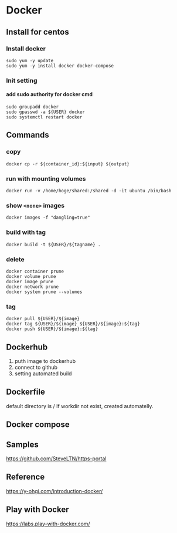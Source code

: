 # Docker
## Install for centos
### Install docker
```bash=
sudo yum -y update
sudo yum -y install docker docker-compose
```

### Init setting
#### add sudo authority for docker cmd
```bash=
sudo groupadd docker
sudo gpasswd -a ${USER} docker
sudo systemctl restart docker
```

## Commands
### copy
```bash=
docker cp -r ${container_id}:${input} ${output}
```

### run with mounting volumes
```bash=
docker run -v /home/hoge/shared:/shared -d -it ubuntu /bin/bash
```

### show `<none>` images
```bash=
docker images -f "dangling=true"
```

### build with tag
```bash=
docker build -t ${USER}/${tagname} .
```

### delete
```bash=
docker container prune
docker volume prune
docker image prune
docker network prune
docker system prune --volumes
```

### tag
```bash=
docker pull ${USER}/${image}
docker tag ${USER}/${image} ${USER}/${image}:${tag}
docker push ${USER}/${image}:${tag}
```

## Dockerhub
1. puth image to dockerhub
2. connect to github
3. setting automated build

## Dockerfile
default directory is /
If workdir not exist, created automatelly.

## Docker compose

## Samples
<https://github.com/SteveLTN/https-portal>

## Reference
<https://y-ohgi.com/introduction-docker/>

## Play with Docker
https://labs.play-with-docker.com/
